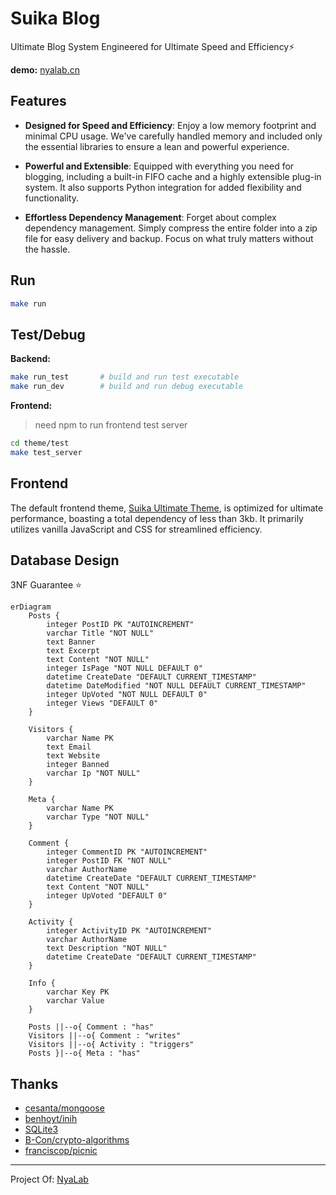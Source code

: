 # Suika Blog
Ultimate Blog System Engineered for Ultimate Speed and Efficiency⚡

**demo:** [nyalab.cn](https://nyalab.cn/)

## Features
+ **Designed for Speed and Efficiency**: Enjoy a low memory footprint and minimal CPU usage. We've carefully handled memory and included only the essential libraries to ensure a lean and powerful experience.
  
+ **Powerful and Extensible**: Equipped with everything you need for blogging, including a built-in FIFO cache and a highly extensible plug-in system. It also supports Python integration for added flexibility and functionality.
  
+ **Effortless Dependency Management**: Forget about complex dependency management. Simply compress the entire folder into a zip file for easy delivery and backup. Focus on what truly matters without the hassle.

## Run

```bash
make run
```

## Test/Debug
**Backend:**
```bash
make run_test       # build and run test executable
make run_dev        # build and run debug executable
```
**Frontend:**
> need npm to run frontend test server

```bash
cd theme/test
make test_server
```

## Frontend
The default frontend theme, [Suika Ultimate Theme](./theme/readme.md), is optimized for ultimate performance, boasting a total dependency of less than 3kb. It primarily utilizes vanilla JavaScript and CSS for streamlined efficiency.

## Database Design
3NF Guarantee ⭐

```mermaid
erDiagram
    Posts {
        integer PostID PK "AUTOINCREMENT"
        varchar Title "NOT NULL"
        text Banner
        text Excerpt
        text Content "NOT NULL"
        integer IsPage "NOT NULL DEFAULT 0"
        datetime CreateDate "DEFAULT CURRENT_TIMESTAMP"
        datetime DateModified "NOT NULL DEFAULT CURRENT_TIMESTAMP"
        integer UpVoted "NOT NULL DEFAULT 0"
        integer Views "DEFAULT 0"
    }

    Visitors {
        varchar Name PK
        text Email
        text Website
        integer Banned
        varchar Ip "NOT NULL"
    }

    Meta {
        varchar Name PK
        varchar Type "NOT NULL"
    }

    Comment {
        integer CommentID PK "AUTOINCREMENT"
        integer PostID FK "NOT NULL"
        varchar AuthorName
        datetime CreateDate "DEFAULT CURRENT_TIMESTAMP"
        text Content "NOT NULL"
        integer UpVoted "DEFAULT 0"
    }

    Activity {
        integer ActivityID PK "AUTOINCREMENT"
        varchar AuthorName
        text Description "NOT NULL"
        datetime CreateDate "DEFAULT CURRENT_TIMESTAMP"
    }

    Info {
        varchar Key PK
        varchar Value 
    }

    Posts ||--o{ Comment : "has"
    Visitors ||--o{ Comment : "writes"
    Visitors ||--o{ Activity : "triggers"
    Posts }|--o{ Meta : "has"
```

## Thanks
+ [cesanta/mongoose](https://github.com/cesanta/mongoose)
+ [benhoyt/inih](https://github.com/benhoyt/inih)
+ [SQLite3](https://www.sqlite.)
+ [B-Con/crypto-algorithms](https://github.com/B-Con/crypto-algorithms/)
+ [franciscop/picnic](https://github.com/franciscop/picnic)

---

Project Of: [NyaLab](https://nyalab.cn)
